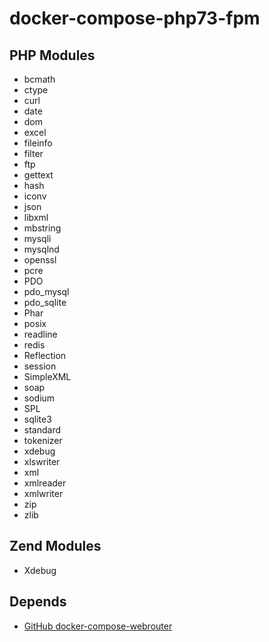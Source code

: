# docker-compose-php73-fpm

## PHP Modules
* bcmath
* ctype
* curl
* date
* dom
* excel
* fileinfo
* filter
* ftp
* gettext
* hash
* iconv
* json
* libxml
* mbstring
* mysqli
* mysqlnd
* openssl
* pcre
* PDO
* pdo_mysql
* pdo_sqlite
* Phar
* posix
* readline
* redis
* Reflection
* session
* SimpleXML
* soap
* sodium
* SPL
* sqlite3
* standard
* tokenizer
* xdebug
* xlswriter
* xml
* xmlreader
* xmlwriter
* zip
* zlib

## Zend Modules
* Xdebug

## Depends

* [GitHub docker-compose-webrouter](https://github.com/Rupreht/docker-compose-webrouter)
